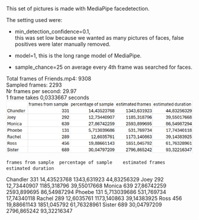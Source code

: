 This set of pictures is made with MediaPipe facedetection.

The setting used were:

- min_detection_confidence=0.1,  
this was set low because we wanted as many pictures of faces, false positives were later manually removed. 

- model=1, 
this is the long range model of MediaPipe.

- sample_chance=25 
on average every 4th frame was searched for faces.


Total frames of Friends.mp4: 9308 \
Sampled frames: 2293 \
Nr frames per second: 29.97 \
1 frame takes 0,0333667 seconds 
![img_1.png](img_1.png)

	frames from sample	percentage of sample	estimated frames	estimated duration
Chandler	331	14,43523768	1343,631923	44,83256329
Joey	292	12,73440907	1185,318796	39,55017668
Monica	639	27,86742259	2593,899695	86,54987294
Phoebe	131	5,713039686	531,769734	17,74340118
Rachel	289	12,6035761	1173,140863	39,14383925
Ross	456	19,88661143	1851,045792	61,76328961
Sister	689	30,04797209	2796,865242	93,32216347